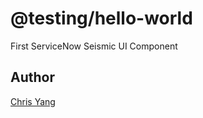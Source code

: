 @testing/hello-world
===============================================
First ServiceNow Seismic UI Component

## Author

[Chris Yang](https://chrisyang.io)